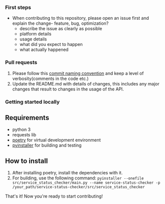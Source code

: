 ### First steps
- When contributing to this repository, please open an issue first and explain the change- feature, bug, optimization?
    - describe the issue as clearly as possible
    - platform details
    - usage details
    - what did you expect to happen
    - what actually happened

### Pull requests

1. Please follow this [commit naming convention](https://www.conventionalcommits.org/en/v1.0.0/)
   and keep a level of verbosity(comments in the code etc.)
2. Update the README.md with details of changes, this includes any major changes that
   result to changes in the usage of the API.

### Getting started locally

## Requirements

- python 3
- requests lib
- [poetry](https://python-poetry.org/) for virtual development environment
- [pyinstaller](https://pyinstaller.readthedocs.io) for building and testing

## How to install

1. After installing poetry, install the dependencies with it.
2. For building, use the following command: ``` pyinstaller --onefile src/service_status_checker/main.py --name service-status-checker -p /your_path/service-status-checker/src/service_status_checker ```

That's it! Now you're ready to start contributing!
